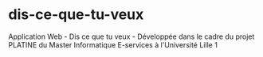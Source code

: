 # dis-ce-que-tu-veux
Application Web - Dis ce que tu veux - Développée dans le cadre du projet PLATINE du Master Informatique E-services à l'Université Lille 1


